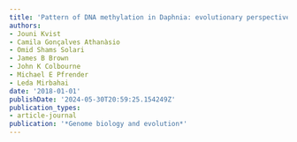 ```yaml
---
title: 'Pattern of DNA methylation in Daphnia: evolutionary perspective'
authors:
- Jouni Kvist
- Camila Gonçalves Athanàsio
- Omid Shams Solari
- James B Brown
- John K Colbourne
- Michael E Pfrender
- Leda Mirbahai
date: '2018-01-01'
publishDate: '2024-05-30T20:59:25.154249Z'
publication_types:
- article-journal
publication: '*Genome biology and evolution*'
---
```

